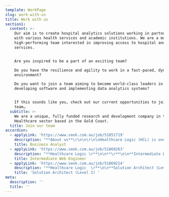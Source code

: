 ```yaml
---
template: WorkPage
slug: work-with-us
title: Work with us
section1:
  content: >-
    Our aim is to create hospital analytics solutions working in partnership
    with various health services and academic institutions. We are a motivated,
    high-performing team interested in improving access to hospital and health
    services.


    Are you inspired to be a part of an exciting team?

    Do you have the resilience and agility to work in a fast-paced, dynamic
    environment?

    Do you want to join a team aiming to become world-class leaders in
    developing software and implementing data analytics systems?


    If this sounds like you, check out our current opportunities to join our
    team…
  subtitle: >-
    We are a unique, fully funded research and development company in the
    Healthcare sector based in the Gold Coast.
  title: Join our team
accordion:
  - applyLink: 'https://www.seek.com.au/job/51851719'
    description: "**About us**\r\n\n\r\n\nHealthcare Logic (HCL) is one of Queensland’s fastest growing technology start-ups, and we are aiming for global market leadership within the next five years.  We build software to help hospitals work better.  We are fully funded and currently transacting in five jurisdictions.  Our flagship product is SystemView: a new-to-the-world analytics platform using high-frequency data automation and a proprietary UI to give clinical and executive leaders in hospitals previously unobtainable insights and actionable data.  We currently have more than 60 staff and are growing.\r\n\n\r\n\nTo continue building out our product team, we are now looking for a committed and motivated individual to join us at an exciting time of rapid expansion.  The successful candidate will play a key role in the delivery of complex analytical solutions in SystemView and other HCL products.\r\n\n\r\n\n \r\n\n\r\n\n**About the role**\r\n\n\r\n\nWorking closely with the Chief Product Officer, you will be responsible for the following:\r\n\n\r\n\n* Engaging with our Product Managers, Customer Success Team, Software Development team leaders and UX/UI designers to elicit requirements, perform gap analysis, impact assessments, user story refinement and functional specification development including high-level reviews of work completed.\r\n* Owning the documentation related to SystemView components on analysis. \r\n* Assisting with sprint prioritisation and backlog grooming.\r\n* Understanding internal business processes and identifying opportunities for process improvements.\r\n* Working with the test team to support solution testing.\r\n* Identifying issues, risks and benefits of existing and proposed solutions and outlining business and client impacts.\r\n\n \r\n\n\r\n\n**About you**\r\n\n\r\n\nTo succeed you must be energetic, organised and love working in a fast-paced environment. You must be known for fostering a culture of continual improvement and act as a facilitator, negotiator and mediator who works collaboratively to achieve outcomes. These skills and experience will help get you onto the shortlist.\r\n\n\r\n\n2+ years’ experience as a Business Analyst.\r\n\nKnowledge of Hospital and Healthcare Systems and processes. \r\n\nDemonstrated experience gathering and documenting requirements, performing gap analysis and impact assessment.\r\n\nExcellent written and verbal communication skills (proven track record). \r\n\nExcellent stakeholder engagement and management skills with a strong customer focus.\r\n\nExposure to the software development lifecycle within Agile environments.\r\n\nComfortable with data analysis methodologies and database system terminology.\r\n\nBe a critical thinker with strong analytical and independent, problem-solving skills.\r\n\nBe a confident presenter with the ability to present findings and recommendations to senior leaders and to manage stakeholder meetings.\r\n\n \r\n\n\r\n\n**Desired experience**\r\n\n\r\n\nExperience in hospital and health service management.\r\n\nExposure to Data Analysis, Statistics and Business Intelligence tools and methodologies.\r\n\nSQL Skills (MS SQL Server/TSQL).\r\n\n \r\n\n\r\n\n**Job benefits and perks**\r\n\n\r\n\nJoin a team at the cutting edge of Healthcare analytics to improve patient outcomes worldwide\r\n\nSolve interesting real-world problems in a dynamic environment\r\n\nPotential to work and collaborate internationally\r\n\nOffice days are in a modern office space with awesome views (2-3 days per week)\r\n\nYou can work from home with flexible hours (minimum 2 days per week required in the office)"
    title: Business Analyst
  - applyLink: 'https://www.seek.com.au/job/51869263'
    description: "**Healthcare Logic \r**\n\n**\r**\n\n**Intermediate Web Engineer\r**\n\n**ABOUT US**\r\n\nHealthcare Logic is one of Queensland’s fastest growing technology start-ups, and we are aiming for global market leadership within the next five years.  We build software to help hospitals work better.  We are fully funded and currently transacting in five jurisdictions.  Our flagship product is SystemView: a new-to-the-world analytics platform using high-frequency data automation and a proprietary UI to give clinical and executive leaders in hospitals previously unobtainable insights and actionable data.  \r\n\n\r\n\n**ABOUT THE ROLE**\r\n\nTo continue building out our front-end engineering team, we are now looking for a committed and motivated individual to join us at an exciting time of rapid expansion. If you are a passionate web developer and are hungry for developing state-of-the-art application using modern technology stack, this role is for you.\r\n\nYou will be joining a multi-talented and diverse team of Web engineer with responsibilities include:\r\n\n* Developing and building new component and Web feature using JavaScript (ES6+) and utilising modern frameworks such as ReactJS, Redux, GraphQL, TypeScript and ExpressJS/NodeJS.\r\n* Contribute to improving our test framework, i.e. Cypress\r\n* Participating in improving our design and contribute to development of new UI/UX design.\r\n* Providing technical and helpdesk support to other part of the business, including debugging, troubleshooting of technical issue during an outage or identified bugs.\r\n* Participating in code and peer review process.\r\n* Improving our CI/CD pipelines and maintaining solution on Azure Devops platform.\r\n* Maintain an in-depth understanding of front-end technologies and stay abreast of current industry trends and emerging technologies.\r\n* Improving secure web development practices and methodologies of SystemView application.\r\n\n\r\n\n**SKILLS WE ARE LOOKING FOR:**\r\n\nThese skills and experience will help get you onto the shortlist:\r\n\n\r\n\n* A degree in Computer Science or similar, or ability to demonstrate equivalent knowledge in web application development. A portfolio of your recent projects will be useful to help us understand your ability.\r\n* 3+ years' experience working intimately in JavaScript and exposure to modern JavaScript frameworks such as ReactJS, Redux, GraphQL, NodeJS/ExpressJS, WebSocket/Socket.io, TypeScript, Webpack, NPM, and test framework such as Cypress.\r\n* Experience using Git repository such as Bitbucket, Github, Azure Devops and other PaaS technology.\r\n* Experience in setting up CI/CD pipeline and using tools such as Azure Devops, Bamboo, Travis, Jenkins, as well as other CI/CD tools.\r\n* Experience in database design especially RDBMS and have developed application using one of the database engines such as MySQL, PostgreSQL, SQL Server, and MongoDB.\r\n* Experience and skills in developing application using SPA architecture, build systems, cross browser compatibility and HTML5/CSS layout, including SASS, UI/UX knowledge and wireframing.\r\n* Prior experience with application or web development working in fast-paced agile and exposure to modern collaborative tools such as Scrum and Test-Driven Development.\r\n* Good communication, collaboration, and problem-solving skills.\r\n* Experience with Healthcare data preferred but not essential.\r\n* Experience with Amazon AWS or Azure Cloud Platform, in particular App Services and Virtual Machines are highly desirable.\r\n* Experience in setting up CI/CD pipelines will get you shortlisted for this position.\r\n* Experience writing automated tests for front end and back end JavaScript.\r\n* Be a critical thinker with strong analytical and problem-solving skills.\r\n* Be passionate about delivering high quality work and in timely manner.\r\n* Able to work under pressure and with minimum supervision.\r\n\n\r\n\n**Core SFIA skills correspondence: **\r\n\n* Programming/Software Development – [PROG Level 2+](https://sfia-online.org/en/sfia-7/skills/programming-software-development)\r\n* Requirement definition and management – [REQM Level 2](https://sfia-online.org/en/sfia-7/skills/requirements-definition-and-management)\r\n* Software design – [SWDN Level 2](https://sfia-online.org/en/sfia-7/skills/software-design)\r\n* Systems integration and build – [SINT Level 2](https://sfia-online.org/en/sfia-7/skills/systems-integration-and-build)\r\n* System installations/decommissioning – [HSIN Level 2](https://sfia-online.org/en/sfia-7/skills/systems-installation-decommissioning)\r\n* IT Infrastructure – [ITOP Level 2](https://sfia-online.org/en/sfia-7/skills/it-infrastructure)\r\n* Sales support – [SSUP Level 2](https://sfia-online.org/en/sfia-7/skills/sales-support)\r\n* Database Administration – [DBAD Level 2](https://sfia-online.org/en/sfia-7/skills/database-administration)\r\n* Application Support – [ASUP Level 2](<ASUP Level 2>)\r\n\n\r\n\n\r\n\n**Job benefits and perks**\r\n\n* Join a team at the cutting edge of Healthcare analytics to improve patient outcomes worldwide.\r\n* Solve interesting real-world problems in a dynamic environment.\r\n* Attractive salary working in a modern office space with awesome views.\r\n* Potential to work and collaborate internationally.\r\n* Working from home and flexible hours.\r\n* Monthly team offsite gathering promoting social interaction, education and training and professional development.\r\n\n\r\n\n**Apply now**\r\n\n\r\n\nTo apply, click the \"Apply for this job\" button, please attach your current resume plus a cover letter briefly describing how you can bring value to this role.\r\n\n\r\n\nTo be considered for this position, send the link to your online portfolio to melanie.flesser@healthcarelogic.com"
    title: Intermediate Web Engineer
  - applyLink: 'https://www.seek.com.au/job/51869214'
    description: "**Healthcare Logic  \r**\n\n**Solution Architect (Level 2) \r**\n\n**\r**\n\n**ABOUT US **\r\n\n\r\n\nHealthcare Logic is one of Queensland’s fasting growing technology start-ups, and we are aiming for global market leadership within the next five years.  We build software to help hospitals work better.  We are fully funded and currently transacting in five jurisdictions.  Our flagship product is SystemView: a new-to-the-world analytics platform using high-frequency data automation and a proprietary UI to give clinical and executive leaders in hospitals previously unobtainable insights and actionable data.   \r\n\n\r\n\n**ABOUT THE ROLE **\r\n\n\r\n\nTo continue building out our web & platform engineering team, we are now looking for a committed and motivated individual to join us at an exciting time of rapid expansion. If you are a passionate solution designer and architect and are hungry for defining and rolling out state-of-the-art patterns for large scale applications using modern cloud-native technology, this role is for you. You will be reporting directly to the director of engineering Web & Platform, with a dotted line to our Chief Architect. \r\n\n\r\n\nYou will be joining a multi-talented and diverse team of web, data and DevOps engineers with responsibilities including:\r\n\n\r\n\n* Work with Product Owners and engineers to develop architectural plans that align with the Product Roadmap. \r\n* Develop detailed Software Architectural designs that encompass all elements of the Software Stack including Front End Web, Business Logic Layer API, Data Architecture and Integration with Customer Systems. \r\n* Produce Solution Architecture & Implementation Design for on Premise and Cloud operating environments. \r\n* Develop organisational design principles that support essential non-functional requirements such as Data Integrity, Performance, Security, Scalability, Availability and Deployability.  \r\n* Maintain an in-depth understanding of cloud technologies and stay abreast of current industry trends and emerging technologies. \r\n* Improving the security and scalability of our SystemView platform. \r\n* Participate in technical architecture council and other similar councils to improve overall Web and Platform design patterns and development framework. \r\n\n\r\n\n**SKILLS WE ARE LOOKING FOR: **\r\n\n\r\n\nThese skills and experience will help get you onto the shortlist: \r\n\n\r\n\n* A degree in Computer Science or similar, or ability to demonstrate equivalent knowledge in cloud infrastructure and web application architecture and development. A portfolio of your recent projects will be useful to help us understand your ability. \r\n* Demonstrable experience working as a Product Owner or Business Analyst in the context of Software Development or Implementation projects.  \r\n* Experience working with modern Application Architectural principles such as service-oriented architecture, distributed systems, service mesh, container orchestration. \r\n* API design experience including versioning, documentation, and utilisation of modern API management tools such as Swagger, including experience with REST, GraphQL and RPC. \r\n* Solid understanding of Database technologies in the context of data driven applications. \r\n* Solid understanding of modern web application frameworks and design patterns for building performant and maintainable software. \r\n* Experience working with Cloud services such as Azure and AWS in the context of design and build of complex Application hosting environments at scale utilising PaaS services and Infrastructure as Code.  \r\n* Extensive understanding of security principles as they apply to on premise and cloud infrastructure. \r\n* Certifications in Solution Architecture, Security, Data Engineering and Software Development highly regarded. \r\n* Be a critical thinker with strong analytical and problem-solving skills. \r\n* Good communication, collaboration, and documentation skills. \r\n* Be passionate about delivering high quality work and in timely manner. \r\n* Able to work under pressure and with minimum supervision. \r\n\n\r\n\n**Core SFIA skills correspondence:  **\r\n\n\r\n\n* Solution Architecture - [ARCH level 4+ ](https://sfia-online.org/en/sfia-7/sfia-views/full-framework-view?path=/glance)\r\n* Systems design - [DESN Level 4+ ](https://sfia-online.org/en/sfia-7/skills/systems-design)\r\n* Software design – [SWDN Level 4+ ](https://sfia-online.org/en/sfia-7/skills/software-design)\r\n* Systems integration and build – [SINT Level 4+ ](https://sfia-online.org/en/sfia-7/skills/systems-integration-and-build)\r\n* Emerging technologies monitoring - [EMRG Level 4+ ](https://sfia-online.org/en/sfia-7/skills/emerging-technology-monitoring)\r\n* Asset management – [ASMG Level 4+ ](https://sfia-online.org/en/sfia-7/skills/asset-management)\r\n* IT Infrastructure – [ITOP Level 4 ](https://sfia-online.org/en/sfia-7/skills/it-infrastructure)\r\n* Change Management – [CHMG Level 4 ](https://sfia-online.org/en/sfia-7/skills/change-management)\r\n\n\r\n\n**Job benefits and perks **\r\n\n\r\n\n* Join a team at the cutting edge of healthcare analytics to improve patient outcomes worldwide. \r\n* Solve interesting real-world problems in a dynamic environment. \r\n* Attractive salary working in a modern office space with awesome views in the Gold Coast. \r\n* Potential to work and collaborate with world-class teams as we are deploying our software globally. \r\n* Working from home and flexible hours. \r\n* Monthly team offsite gathering promoting social interaction, education and training and professional development. \r\n\n\r\n\nApply now \r\n\n To apply, click the \"Apply for this job\" button, please attach your current resume plus a cover letter briefly describing how you can bring value to this role. \r\n\n To be considered for this position, send the link to your online portfolio to melanie.flesser@healthcarelogic.com"
    title: 'Solution Architect (Level 2) '
meta:
  description: ''
  title: ''
---
```


